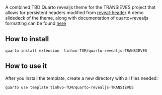 A combined TBD Quarto revealjs theme for the TRANSIEVES project that allows for persistent headers modified from [reveal-header](https://github.com/shafayetShafee/reveal-header)
A demo slidedeck of the theme, along with documentation of quarto+revealjs formatting can be found [here](https://tinhvo-tum.github.io/quarto-revealjs-TRANSIEVES/)

## How to install
```
quarto install extension  tinhvo-TUM/quarto-revealjs-TRANSIEVES
```

## How to use it

After you install the template, create a new directory with all files needed:
```
quarto use template tinhvo-TUM/quarto-revealjs-TRANSIEVES
```
